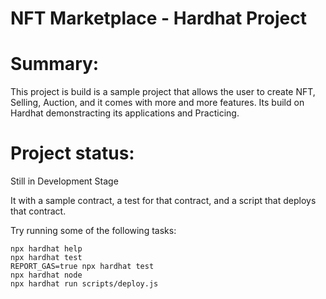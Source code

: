 # NFT Marketplace - Hardhat Project

# Summary:
This project is build is a sample project that allows the user to create NFT, Selling, Auction, and it comes with more and more features. Its build on Hardhat demonstracting its applications and Practicing.

# Project status: 
Still in Development Stage

It with a sample contract, a test for that contract, and a script that deploys that contract.

Try running some of the following tasks:

```shell
npx hardhat help
npx hardhat test
REPORT_GAS=true npx hardhat test
npx hardhat node
npx hardhat run scripts/deploy.js
```
